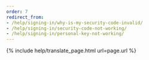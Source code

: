 ```yaml
---
order: 7
redirect_from: 
- /help/signing-in/why-is-my-security-code-invalid/
- /help/signing-in/security-code-not-working/
- /help/signing-in/personal-key-not-working/
---
```


{% include help/translate_page.html url=page.url %}
